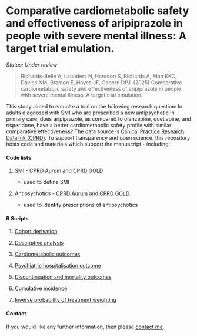 # Comparative cardiometabolic safety and effectiveness of aripiprazole in people with severe mental illness: A target trial emulation.

<i>Status: Under review</i>

> Richards-Belle A, Launders N, Hardoon S, Richards A, Man KKC, Davies NM, Bramon E, Hayes JF, Osborn DPJ. (2025) Comparative cardiometabolic safety and effectiveness of aripiprazole in people with severe mental illness: A target trial emulation.

This study aimed to emualte a trial on the following research question: In adults diagnosed with SMI who are prescribed a new antipsychotic in primary care, does aripiprazole, as compared to olanzapine, quetiapine, and risperidone, have a better cardiometabolic safety profile with similar comparative effectiveness? The data source is [Clinical Practice Research Datalink (CPRD)](https://www.cprd.com/). To support transparency and open science, this repository hosts code and materials which support the manuscript - including:

#### Code lists

1. SMI - [CPRD Aurum](https://github.com/Alvin-RB/antipsychotics_descriptive_study_cprd/blob/main/Aurum_SMI_codelist_21032024.txt) and [CPRD GOLD](https://github.com/Alvin-RB/antipsychotics_descriptive_study_cprd/blob/main/GOLD_SMI_codelist_21032024.txt)
   - used to define SMI
   
2. Antipsychotics - [CPRD Aurum](https://github.com/Alvin-RB/antipsychotics_descriptive_study_cprd/blob/main/antipsychotics_AURUM_250324.txt) and [CPRD GOLD](https://github.com/Alvin-RB/antipsychotics_descriptive_study_cprd/blob/main/antipsychotics_GOLD_250324.txt)
    - used to identify prescriptions of antipsychotics

#### R Scripts

1. [Cohort derivation](https://github.com/Alvin-RB/antipsychotics_tte_cprd/blob/main/R%20scripts/1.%20Antipsychotics%20TTE%20-%20Cohort%20derivation%20and%20imputation_github_2Jan25)
   
2. [Descriptive analysis](https://github.com/Alvin-RB/antipsychotics_tte_cprd/blob/main/R%20scripts/2.%20Antipsychotics%20TTE%20-%20Baseline%20and%20missing%20data%20evaluation_github_2Jan25.R)
   
3. [Cardiometabolic outcomes](https://github.com/Alvin-RB/antipsychotics_tte_cprd/blob/main/R%20scripts/3.%20Antipsychotics%20TTE%20-%20Cardiometabolic%20Outcomes_github_2Jan25.R)

4. [Psychiatric hospitalisation outcome](https://github.com/Alvin-RB/antipsychotics_tte_cprd/blob/main/R%20scripts/4.%20Antipsychotics%20TTE%20-%20Psychiatric%20hospitalisation_github_2Jan25.R)

5. [Discontinuation and mortality outcomes](https://github.com/Alvin-RB/antipsychotics_tte_cprd/blob/main/R%20scripts/5.%20Antipsychotics%20TTE%20-%20Mortality%20and%20discontinuation_github_2Jan25.R)

6. [Cumulative incidence](https://github.com/Alvin-RB/antipsychotics_tte_cprd/blob/main/R%20scripts/6.%20Antipsychotics%20TTE%20-%20Cumulative%20incidence_github_2Jan25.R)

7. [Inverse probability of treatment weighting](https://github.com/Alvin-RB/antipsychotics_tte_cprd/blob/main/R%20scripts/7.%20Antipsychotics%20TTE%20-%20IPTW%20sensitivity%20analysis_github_2Jan25.R)

#### Contact

If you would like any further information, then please [contact me](https://github.com/Alvin-RB).
